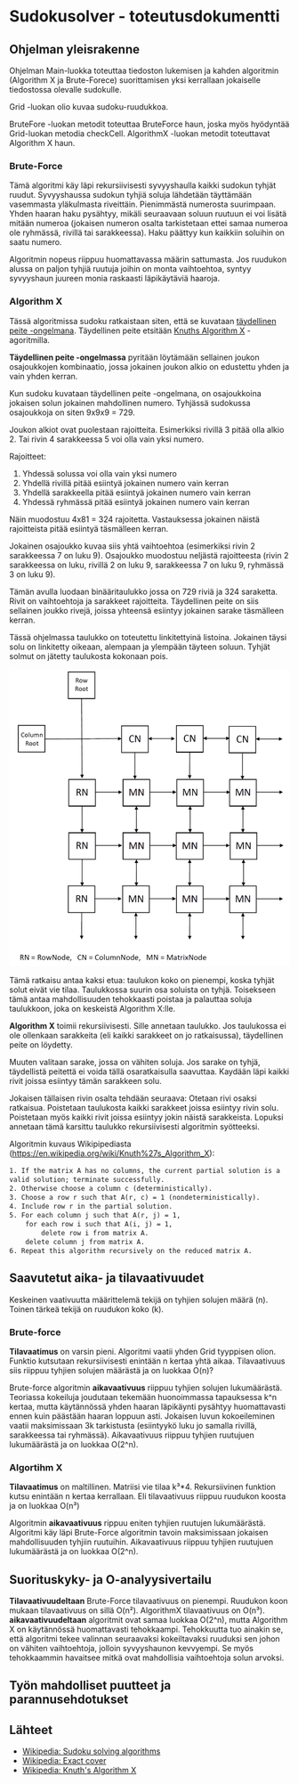 # Sudokusolver - toteutusdokumentti

## Ohjelman yleisrakenne
Ohjelman Main-luokka toteuttaa tiedoston lukemisen ja kahden algoritmin (Algorithm X ja Brute-Forece) suorittamisen yksi kerrallaan jokaiselle tiedostossa olevalle sudokulle. 

Grid -luokan olio kuvaa sudoku-ruudukkoa.

BruteFore -luokan metodit toteuttaa BruteForce haun, joska myös hyödyntää Grid-luokan metodia checkCell. AlgorithmX -luokan metodit toteuttavat Algorithm X haun.

### Brute-Force
Tämä algoritmi käy läpi rekursiivisesti syvyyshaulla kaikki sudokun tyhjät ruudut. Syvyyshaussa sudokun tyhjiä soluja lähdetään täyttämään vasemmasta yläkulmasta riveittäin. Pienimmästä numerosta suurimpaan. Yhden haaran haku pysähtyy, mikäli seuraavaan soluun ruutuun ei voi lisätä mitään numeroa (jokaisen numeron osalta tarkistetaan ettei samaa numeroa ole ryhmässä, rivillä tai sarakkeessa). Haku päättyy kun kaikkiin soluihin on saatu numero.

Algoritmin nopeus riippuu huomattavassa määrin sattumasta. Jos ruudukon alussa on paljon tyhjiä ruutuja joihin on monta vaihtoehtoa, syntyy syvyyshaun juureen monia raskaasti läpikäytäviä haaroja.

### Algorithm X
Tässä algoritmissa sudoku ratkaistaan siten, että se kuvataan [täydellinen peite -ongelmana](https://en.wikipedia.org/wiki/Exact_cover). Täydellinen peite etsitään [Knuths Algorithm X](https://en.wikipedia.org/wiki/Knuth%27s_Algorithm_X) -agoritmilla.

**Täydellinen peite -ongelmassa** pyritään löytämään sellainen joukon osajoukkojen kombinaatio, jossa jokainen joukon alkio on edustettu yhden ja vain yhden kerran.

Kun sudoku kuvataan täydellinen peite -ongelmana, on osajoukkoina jokaisen solun jokainen mahdollinen numero. Tyhjässä sudokussa osajoukkoja on siten 9x9x9 = 729. 

Joukon alkiot ovat puolestaan rajoitteita. Esimerkiksi rivillä 3 pitää olla alkio 2. Tai rivin 4 sarakkeessa 5 voi olla vain yksi numero. 

Rajoitteet:
1) Yhdessä solussa voi olla vain yksi numero
2) Yhdellä rivillä pitää esiintyä jokainen numero vain kerran
3) Yhdellä sarakkeella pitää esiintyä jokainen numero vain kerran
4) Yhdessä ryhmässä pitää esiintyä jokainen numero vain kerran

Näin muodostuu 4x81 = 324 rajoitetta. Vastauksessa jokainen näistä rajoitteista pitää esiintyä täsmälleen kerran.

Jokainen osajoukko kuvaa siis yhtä vaihtoehtoa (esimerkiksi rivin 2 sarakkeessa 7 on luku 9). Osajoukko muodostuu neljästä rajoitteesta (rivin 2 sarakkeessa on luku, rivillä 2 on luku 9, sarakkeessa 7 on luku 9, ryhmässä 3 on luku 9).

Tämän avulla luodaan binääritaulukko jossa on 729 riviä ja 324 saraketta. Rivit on vaihtoehtoja ja sarakkeet rajoitteita. Täydellinen peite on siis sellainen joukko rivejä, joissa yhteensä esiintyy jokainen sarake täsmälleen kerran.

Tässä ohjelmassa taulukko on toteutettu linkitettyinä listoina. Jokainen täysi solu on linkitetty oikeaan, alempaan ja ylempään täyteen soluun. Tyhjät solmut on jätetty taulukosta kokonaan pois.

<img src="nodematrix.png">

Tämä ratkaisu antaa kaksi etua: taulukon koko on pienempi, koska tyhjät solut eivät vie tilaa. Taulukkossa suurin osa soluista on tyhjä. Toisekseen tämä antaa mahdollisuuden tehokkaasti poistaa ja palauttaa soluja taulukkoon, joka on keskeistä Algorithm X:lle.

**Algorithm X** toimii rekursiivisesti. Sille annetaan taulukko. Jos taulukossa ei ole ollenkaan sarakkeita (eli kaikki sarakkeet on jo ratkaisussa), täydellinen peite on löydetty.

Muuten valitaan sarake, jossa on vähiten soluja. Jos sarake on tyhjä, täydellistä peitettä ei voida tällä osaratkaisulla saavuttaa. Kaydään läpi kaikki rivit joissa esiintyy tämän sarakkeen solu.

Jokaisen tällaisen rivin osalta tehdään seuraava: Otetaan rivi osaksi ratkaisua. Poistetaan taulukosta kaikki sarakkeet joissa esiintyy rivin solu. Poistetaan myös kaikki rivit joissa esiintyy jokin näistä sarakkeista. Lopuksi annetaan tämä karsittu taulukko rekursiivisesti algoritmin syötteeksi. 

Algoritmin kuvaus Wikipipediasta (https://en.wikipedia.org/wiki/Knuth%27s_Algorithm_X): 

```
1. If the matrix A has no columns, the current partial solution is a valid solution; terminate successfully.
2. Otherwise choose a column c (deterministically).
3. Choose a row r such that A(r, c) = 1 (nondeterministically).
4. Include row r in the partial solution.
5. For each column j such that A(r, j) = 1,
    for each row i such that A(i, j) = 1,
        delete row i from matrix A.
    delete column j from matrix A.
6. Repeat this algorithm recursively on the reduced matrix A.
```

## Saavutetut aika- ja tilavaativuudet
Keskeinen vaativuutta määrittelemä tekijä on tyhjien solujen määrä (n). Toinen tärkeä tekijä on ruudukon koko (k).

### Brute-force
**Tilavaatimus** on varsin pieni. Algoritmi vaatii yhden Grid tyyppisen olion. Funktio kutsutaan rekursiivisesti enintään n kertaa yhtä aikaa. Tilavaativuus siis riippuu tyhjien solujen määrästä ja on luokkaa O(n)?

Brute-force algoritmin **aikavaativuus** riippuu tyhjien solujen lukumäärästä. Teoriassa kokeiluja joudutaan tekemään huonoimmassa tapauksessa k^n kertaa, mutta käytännössä yhden haaran läpikäynti pysähtyy huomattavasti ennen kuin päästään haaran loppuun asti. Jokaisen luvun kokoeileminen vaatii maksimissaan 3k tarkistusta (esiintyykö luku jo samalla rivillä, sarakkeessa tai ryhmässä). Aikavaativuus riippuu tyhjien ruutujuen lukumäärästä ja on luokkaa O(2^n).

### Algortihm X
**Tilavaatimus** on maltillinen. Matriisi vie tilaa k³*4. Rekursiivinen funktion kutsu enintään n kertaa kerrallaan. Eli tilavaativuus riippuu ruudukon koosta ja on luokkaa O(n³) 

Algoritmin **aikavaativuus** rippuu eniten tyhjien ruutujen lukumäärästä. Algoritmi käy läpi Brute-Force algoritmin tavoin maksimissaan jokaisen mahdollisuuden tyhjiin ruutuihin. Aikavaativuus riippuu tyhjien ruutujuen lukumäärästä ja on luokkaa O(2^n).

## Suorituskyky- ja O-analyysivertailu
**Tilavaativuudeltaan** Brute-Force tilavaativuus on pienempi. Ruudukon koon mukaan tilavaativuus on sillä O(n²). AlgorithmX tilavaativuus on O(n³).
**aikavaativuudeltaan** algoritmit ovat samaa luokkaa O(2^n), mutta Algorithm X on käytännössä huomattavasti tehokkaampi. Tehokkuutta tuo ainakin se, että algoritmi tekee valinnan seuraavaksi kokeiltavaksi ruuduksi sen johon on vähiten vaihtoehtoja, jolloin syvyyshaunon kevvyempi. Se myös tehokkaammin havaitsee mitkä ovat mahdollisia vaihtoehtoja solun arvoksi. 

## Työn mahdolliset puutteet ja parannusehdotukset


## Lähteet
* [Wikipedia: Sudoku solving algorithms](https://en.wikipedia.org/wiki/Sudoku_solving_algorithms)
* [Wikipedia: Exact cover](https://en.wikipedia.org/wiki/Exact_cover)
* [Wikipedia: Knuth's Algorithm X](https://en.wikipedia.org/wiki/Knuth%27s_Algorithm_X)
